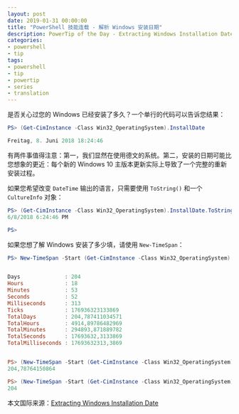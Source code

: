 ```yaml
---
layout: post
date: 2019-01-31 00:00:00
title: "PowerShell 技能连载 - 解析 Windows 安装日期"
description: PowerTip of the Day - Extracting Windows Installation Date
categories:
- powershell
- tip
tags:
- powershell
- tip
- powertip
- series
- translation
---
```

是否关心过您的 Windows 已经安装了多久？一个单行的代码可以告诉您结果：

```powershell
PS> (Get-CimInstance -Class Win32_OperatingSystem).InstallDate

Freitag, 8. Juni 2018 18:24:46
```

有两件事值得注意：第一，我们显然在使用德文的系统。第二，安装的日期可能比您想象的更近：每个新的 Windows 10 主版本更新实际上导致了一个完整的重新安装过程。

如果您希望改变 `DateTime` 输出的语言，只需要使用 `ToString()` 和一个 `CultureInfo` 对象：

```powershell
PS> (Get-CimInstance -Class Win32_OperatingSystem).InstallDate.ToString([System.Globalization.CultureInfo]'en-us')
6/8/2018 6:24:46 PM

PS>
```

如果您想了解 Windows 安装了多少填，请使用 `New-TimeSpan`：

```powershell
PS> New-TimeSpan -Start (Get-CimInstance -Class Win32_OperatingSystem).InstallDate


Days              : 204
Hours             : 18
Minutes           : 53
Seconds           : 52
Milliseconds      : 313
Ticks             : 176936323133869
TotalDays         : 204,787411034571
TotalHours        : 4914,89786482969
TotalMinutes      : 294893,871889782
TotalSeconds      : 17693632,3133869
TotalMilliseconds : 17693632313,3869


PS> (New-TimeSpan -Start (Get-CimInstance -Class Win32_OperatingSystem).InstallDate).TotalDays
204,78764150864

PS> (New-TimeSpan -Start (Get-CimInstance -Class Win32_OperatingSystem).InstallDate).Days
204
```

<!--more-->
本文国际来源：[Extracting Windows Installation Date](https://community.idera.com/database-tools/powershell/powertips/b/tips/posts/extracting-windows-installation-date)
